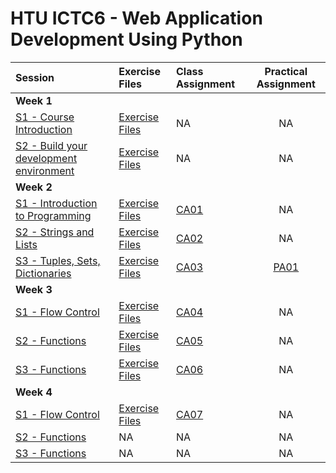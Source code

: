 # HTU ICTC6 - Web Application Development Using Python 

| Session                                                        | Exercise Files            | Class Assignment             |     Practical Assignment     |
| :------------------------------------------------------------- | :------------------------ | :--------------------------- | :--------------------------: |
| **Week 1**                                                     |
| [S1 - Course Introduction](./W1/lecture-notes/)                | [Exercise Files](./W1/S1) | NA                           |              NA              |
| [S2 - Build your development environment](./W1/lecture-notes/) | [Exercise Files](./W1/S2) | NA                           |              NA              |
| **Week 2**                                                     |
| [S1 - Introduction to Programming](./W2/lecture-notes/)        | [Exercise Files](./W2/S1) | [CA01](./W2/S1/CA01/CA01.md) |              NA              |
| [S2 - Strings and Lists](./W2/lecture-notes/)                  | [Exercise Files](./W2/S2) | [CA02](./W2/S2/CA02/CA02.md) |              NA              |
| [S3 - Tuples, Sets, Dictionaries](./W2/lecture-notes/)         | [Exercise Files](./W2/S3) | [CA03](./W2/S3/CA03/CA03.md) | [PA01](./W2/S3/PA01/PA01.md) |
| **Week 3**                                                     |
| [S1 - Flow Control](./W3/lecture-notes/)                       | [Exercise Files](./W3/S1) | [CA04](./W3/S1/CA04/CA04.md) |              NA              |
| [S2 - Functions](./W3/lecture-notes/)                          | [Exercise Files](./W3/S2) | [CA05](./W3/S2/CA05/CA05.md) |              NA              |
| [S3 - Functions](./W3/lecture-notes/)                          | [Exercise Files](./W3/S3) | [CA06](./W3/S3/CA06/CA06.md) |              NA              |
| **Week 4**                                                     |
| [S1 - Flow Control](./W4/lecture-notes/)                       | [Exercise Files](./W4/S1) | [CA07](./W4/S1/CA07/CA07.md) |              NA              |
| [S2 - Functions](./W4/S2/)                                     | NA                        | NA                           |              NA              |
| [S3 - Functions](./W4/S3/)                                     | NA                        | NA                           |              NA              |